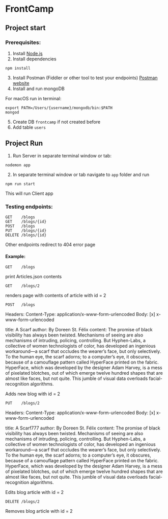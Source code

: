 # FrontCamp

## Project start

### Prerequisites:
1. Install [Node.js](https://nodejs.org/)
2. Install dependencies
```
npm install
```
3. Install Postman (Fiddler or other tool to test your endpoints)
[Postman website](https://www.getpostman.com/)
4. Install and run mongoDB

For macOS run in terminal:

```
export PATH=/Users/{username}/mongodb/bin:$PATH
mongod
```
5. Create DB ```frontcamp``` if not created before
6. Add table ```users```

## Project Run

1. Run Server in separate terminal window or tab:
```
nodemon app
```
2. In separate terminal window or tab navigate to `app` folder and run
```
npm run start
```
This will run Client app

### Testing endpoints:

```
GET    /blogs
GET    /blogs/{id}
POST   /blogs
PUT    /blogs/{id}
DELETE /blogs/{id}
```

Other endpoints redirect to 404 error page

#### Example:

```
GET    /blogs
```
print Articles.json contents

```
GET    /blogs/2
```
renders page with contents of article with id = 2

```
POST   /blogs
```

Headers:
Content-Type: application/x-www-form-urlencoded
Body:
[x] x-www-form-urlencoded

title: A Scarf
author: By Doreen St. Félix
content: The promise of black visibility has always been twisted. Mechanisms of seeing are also mechanisms of intruding, policing, controlling. But Hyphen-Labs, a collective of women technologists of color, has developed an ingenious workaround—a scarf that occludes the wearer’s face, but only selectively. To the human eye, the scarf adorns; to a computer’s eye, it obscures, because of a camouflage pattern called HyperFace printed on the fabric. HyperFace, which was developed by the designer Adam Harvey, is a mess of pixelated blotches, out of which emerge twelve hundred shapes that are almost like faces, but not quite. This jumble of visual data overloads facial-recognition algorithms.

Adds new blog with id = 2

```
PUT    /blogs/2
```
Headers:
Content-Type: application/x-www-form-urlencoded
Body:
[x] x-www-form-urlencoded

title: A Scarf777
author: By Doreen St. Félix
content: The promise of black visibility has always been twisted. Mechanisms of seeing are also mechanisms of intruding, policing, controlling. But Hyphen-Labs, a collective of women technologists of color, has developed an ingenious workaround—a scarf that occludes the wearer’s face, but only selectively. To the human eye, the scarf adorns; to a computer’s eye, it obscures, because of a camouflage pattern called HyperFace printed on the fabric. HyperFace, which was developed by the designer Adam Harvey, is a mess of pixelated blotches, out of which emerge twelve hundred shapes that are almost like faces, but not quite. This jumble of visual data overloads facial-recognition algorithms.

Edits blog article with id = 2

```
DELETE /blogs/2
```
Removes blog article with id = 2
